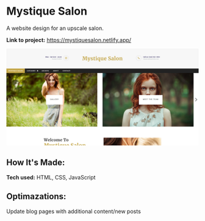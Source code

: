 # Mystique Salon
A website design for an upscale salon.

**Link to project:** https://mystiquesalon.netlify.app/

![alt tag](mystique-salon/images/salon.png)

## How It's Made:

**Tech used:** HTML, CSS, JavaScript


## Optimazations:

Update blog pages with additional content/new posts

